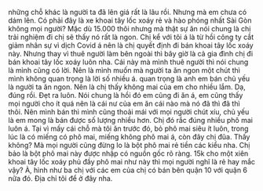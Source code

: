 những chỗ khác là người ta đã lên giá rất là lâu rồi. Nhưng mà em chưa có dám lên. Có phải đây là xe khoai tây lốc xoáy rẻ và hào phóng nhất Sài Gòn không mọi người? Mặc dù 15.000 thôi nhưng mà thật sự ăn nói chung là chị trải nghiệm đi chị sẽ thấy nó rất là ngon. Chị kể với tôi á là từ hồi công ty cắt giảm nhân sự vì dịch Covid á nên là chị quyết định đi bán khoai tây lốc xoáy này. Nhưng thay vì thuê người làm bên ngoài thì bây giờ là cả gia đình chị đi bán khoai tây lốc xoáy luôn nha. Cái này mà mình thuê người thì nói chung là mình cũng có lời. Nên là mình muốn mà người ta ăn ngon một chút thì mình không quan trọng là lời số nhiều á. quan trọng là anh em bán chủ yếu là người ta ăn ngon. Nên là chị thấy không mai của em cho nhiều lắm. Dạ, đúng rồi. Đẹt ra luôn. Nói chung là hồi đó em cũng đi ăn á, em cũng thấy mọi người cho ít quá nên là cái nư của em ăn cái nào mà nó đã thì đã thì thôi. Nên mình bán thì mình cũng thoải mái với mọi người chút xíu, chủ yếu là em mong là bán được số lượng nhiều hơn. Chị đó rắc đúng nhiều phô mai luôn á. Tại vì mấy cái chỗ mà tôi ăn trước đó, bỏ phô mai siêu ít luôn, trong lúc là có miếng có phô mai, miếng không phô mai á, còn đây chị đũa. Thấy không? Mà mọi người cũng đừng lo là bột phô mai rẻ tiền các kiểu nha. Chị bảo là bột phô mai này được nhập có nguồn gốc rõ ràng. 15k cho một xiên khoai tây lốc xoáy phủ đầy phô mai như này thì mọi người nghĩ là rẻ hay mắc vậy? À, hình như ba chị với các em của chị có bán bên quận 10 với quận 6 nữa đó. Địa chỉ tôi để ở đây nha.